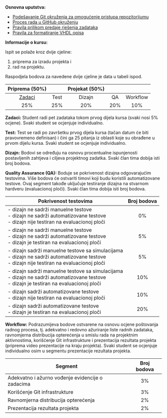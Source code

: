 **Osnovna uputstva:**

- [Podešavanje Git okruženja za omogućenje pristupa repozitorijumu](docs/git-setup.md)
- [Proces rada u GitHub okruženju](docs/github-workflow.md)
- [Pravila prilikom predaje rješenja zadataka](docs/git-commit.md)
- [Pravila za formatiranje VHDL opisa](docs/vhdl-code-style.md)

**Informacije o kursu:**

Ispit se polaže kroz dvije cjeline:
1. priprema za izradu projekta i
2. rad na projektu.

Raspodjela bodova za navedene dvije cjeline je data u tabeli ispod.

| Priprema (50%) || Projekat (50%) |||
| :------: | :------: | :------: | :------: | :------: |
| [Zadaci](docs/evaluations/assignments-evaluation.md) | Test | Dizajn | QA | Workflow |
| 25% | 25% | 20%| 20% | 10% |

**Zadaci:** Student radi pet zadataka tokom prvog dijela kursa (svaki nosi 5% ocjene). Svaki student se ocjenjuje individualno.

**Test:** Test se radi po završetku prvog dijela kursa (tačan datum će biti pravovremeno definisan) i čini ga 25 pitanja iz oblasti koje su obrađene u prvom dijelu kursa. Svaki student se ocjenjuje individualno.

**Dizajn:** Bodovi se određuju na osnovu procentualne ispunjenosti postavljenih zahtjeva i ciljeva projektnog zadatka. Svaki član tima dobija isti broj bodova.

**Quality Assurance (QA):** Boduje se pokrivenost dizajna odgovarajućim testovima. Više bodova će ostvariti timovi koji budu koristili automatizovane testove. Ovaj segment takođe uključuje testiranje dizajna na stvarnom hardveru (evaluacionoj ploči). Svaki član tima dobija isti broj bodova.

| Pokrivenost testovima | Broj bodova |
| ------ | :------: |
| - dizajn ne sadrži manuelne testove <br> - dizajn ne sadrži automatizovane testove <br> - dizajn nije testiran na evaluacionoj ploči | 0% |
| - dizajn ne sadrži manuelne testove <br> - dizajn ne sadrži automatizovane testove <br> - dizajn je testiran na evaluacionoj ploči | 5% |
| - dizajn sadrži manuelne testove sa simulacijama <br> - dizajn ne sadrži automatizovane testove <br> - dizajn nije testiran na evaluacionoj ploči | 5% |
| - dizajn sadrži manuelne testove sa simulacijama <br> - dizajn ne sadrži automatizovane testove <br> - dizajn je testiran na evaluacionoj ploči | 10% |
| - dizajn sadrži automatizovane testove <br> - dizajn nije testiran na evaluacionoj ploči | 10% |
| - dizajn sadrži automatizovane testove <br> - dizajn je testiran na evaluacionoj ploči | 20% |

**Workflow:** Podrazumijeva bodove ostvarene na osnovu ocjene poštovanja radnog procesa, tj. adekvatno i redovno ažuriranje liste radnih zadataka, ravnomjerna distribucija opterećenja u smislu rada na projektnim aktivnostima, korišćenje Git infrastrukture i prezentacija rezultata projekta (priprema video prezentacije na kraju projekta). Svaki student se ocjenjuje individualno osim u segmentu prezentacije rezultata projekta.

| Segment | Broj bodova |
| ------ | :------: |
| Adekvatno i ažurno vođenje evidencije o zadacima | 3% |
| Korišćenje Git infrastrukture | 3% |
| Ravnomjerna distribucija opterećenja | 2% |
| Prezentacija rezultata projekta | 2% |
